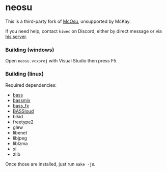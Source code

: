 # neosu

This is a third-party fork of [McOsu](https://store.steampowered.com/app/607260/McOsu/), unsupported by McKay.

If you need help, contact `kiwec` on Discord, either by direct message or via [his server](https://discord.com/invite/YWPBFSpH8v).

### Building (windows)

Open `neosu.vcxproj` with Visual Studio then press F5.

### Building (linux)

Required dependencies:

- [bass](https://www.un4seen.com/download.php?bass24-linux)
- [bassmix](https://www.un4seen.com/download.php?bassmix24-linux)
- [bass_fx](https://www.un4seen.com/download.php?z/0/bass_fx24-linux)
- [BASSloud](https://www.un4seen.com/download.php?bassloud24-linux)
- blkid
- freetype2
- glew
- libenet
- libjpeg
- liblzma
- xi
- zlib

Once those are installed, just run `make -j8`.
